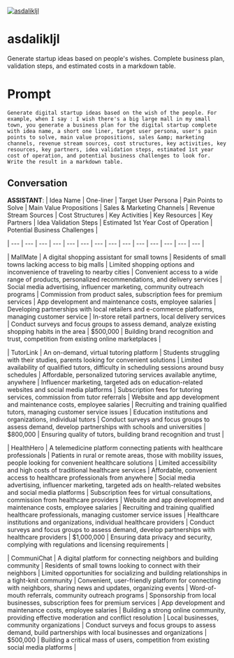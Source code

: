 
[![asdalikljl](https://flow-prompt-covers.s3.us-west-1.amazonaws.com/icon/futuristic/futu_4.png)]()
# asdalikljl 
Generate startup ideas based on people's wishes. Complete business plan, validation steps, and estimated costs in a markdown table.

# Prompt

```
Generate digital startup ideas based on the wish of the people. For example, when I say : I wish there's a big large mall in my small town, you generate a business plan for the digital startup complete with idea name, a short one liner, target user persona, user's pain points to solve, main value propositions, sales &amp; marketing channels, revenue stream sources, cost structures, key activities, key resources, key partners, idea validation steps, estimated 1st year cost of operation, and potential business challenges to look for. Write the result in a markdown table.
```

## Conversation

**ASSISTANT**: | Idea Name | One-liner | Target User Persona | Pain Points to Solve | Main Value Propositions | Sales & Marketing Channels | Revenue Stream Sources | Cost Structures | Key Activities | Key Resources | Key Partners | Idea Validation Steps | Estimated 1st Year Cost of Operation | Potential Business Challenges |

| --- | --- | --- | --- | --- | --- | --- | --- | --- | --- | --- | --- | --- | --- |

| MallMate | A digital shopping assistant for small towns | Residents of small towns lacking access to big malls | Limited shopping options and inconvenience of traveling to nearby cities | Convenient access to a wide range of products, personalized recommendations, and delivery services | Social media advertising, influencer marketing, community outreach programs | Commission from product sales, subscription fees for premium services | App development and maintenance costs, employee salaries | Developing partnerships with local retailers and e-commerce platforms, managing customer service | In-store retail partners, local delivery services | Conduct surveys and focus groups to assess demand, analyze existing shopping habits in the area | $500,000 | Building brand recognition and trust, competition from existing online marketplaces |

| TutorLink | An on-demand, virtual tutoring platform | Students struggling with their studies, parents looking for convenient solutions | Limited availability of qualified tutors, difficulty in scheduling sessions around busy schedules | Affordable, personalized tutoring services available anytime, anywhere | Influencer marketing, targeted ads on education-related websites and social media platforms | Subscription fees for tutoring services, commission from tutor referrals | Website and app development and maintenance costs, employee salaries | Recruiting and training qualified tutors, managing customer service issues | Education institutions and organizations, individual tutors | Conduct surveys and focus groups to assess demand, develop partnerships with schools and universities | $800,000 | Ensuring quality of tutors, building brand recognition and trust |

| HealthHero | A telemedicine platform connecting patients with healthcare professionals | Patients in rural or remote areas, those with mobility issues, people looking for convenient healthcare solutions | Limited accessibility and high costs of traditional healthcare services | Affordable, convenient access to healthcare professionals from anywhere | Social media advertising, influencer marketing, targeted ads on health-related websites and social media platforms | Subscription fees for virtual consultations, commission from healthcare providers | Website and app development and maintenance costs, employee salaries | Recruiting and training qualified healthcare professionals, managing customer service issues | Healthcare institutions and organizations, individual healthcare providers | Conduct surveys and focus groups to assess demand, develop partnerships with healthcare providers | $1,000,000 | Ensuring data privacy and security, complying with regulations and licensing requirements |

| CommuniChat | A digital platform for connecting neighbors and building community | Residents of small towns looking to connect with their neighbors | Limited opportunities for socializing and building relationships in a tight-knit community | Convenient, user-friendly platform for connecting with neighbors, sharing news and updates, organizing events | Word-of-mouth referrals, community outreach programs | Sponsorship from local businesses, subscription fees for premium services | App development and maintenance costs, employee salaries | Building a strong online community, providing effective moderation and conflict resolution | Local businesses, community organizations | Conduct surveys and focus groups to assess demand, build partnerships with local businesses and organizations | $500,000 | Building a critical mass of users, competition from existing social media platforms |


